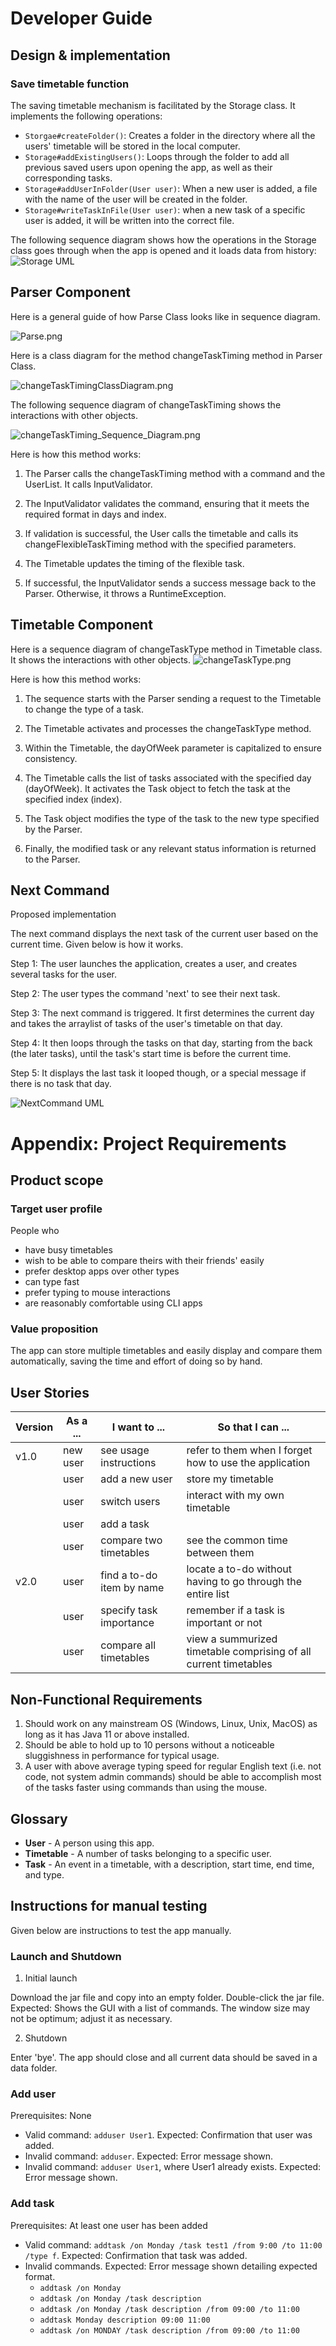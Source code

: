 # Developer Guide

## Design & implementation

### Save timetable function
The saving timetable mechanism is facilitated by the Storage class. It implements the following operations: 
* `Storgae#createFolder()`: Creates a folder in the directory where all the users' timetable will be stored in the local computer.
* `Storage#addExistingUsers()`: Loops through the folder to add all previous saved users upon opening the app, as well as their corresponding tasks.
* `Storage#addUserInFolder(User user)`: When a new user is added, a file with the name of the user will be created in the folder.
* `Storage#writeTaskInFile(User user)`: when a new task of a specific user is added, it will be written into the correct file.

The following sequence diagram shows how the operations in the Storage class goes through when the app is opened and it loads data from history:
![Storage UML](StorageUML.png)


## Parser Component

Here is a general guide of how Parse Class looks like in sequence diagram.

![Parse.png](diagram%2FParse.png)

Here is a class diagram for the method changeTaskTiming method in Parser Class.

![changeTaskTimingClassDiagram.png](diagram%2FchangeTaskTimingClassDiagram.png)

The following sequence diagram of changeTaskTiming shows the interactions with other objects.

![changeTaskTiming_Sequence_Diagram.png](diagram%2FchangeTaskTiming_Sequence_Diagram.png)

Here is how this method works:

1. The Parser calls the changeTaskTiming method with a command and the UserList. It calls InputValidator.

2. The InputValidator validates the command, ensuring that it meets the required format in days and index.

3. If validation is successful, the User calls the timetable and calls its changeFlexibleTaskTiming method with the specified parameters.

4. The Timetable updates the timing of the flexible task.

5. If successful, the InputValidator sends a success message back to the Parser. Otherwise, it throws a RuntimeException.

## Timetable Component
Here is a sequence diagram of changeTaskType method in Timetable class. It shows the interactions with other objects.
![changeTaskType.png](diagram%2FchangeTaskType.png)

Here is how this method works:
1. The sequence starts with the Parser sending a request to the Timetable to change the type of a task.

2. The Timetable activates and processes the changeTaskType method.

3. Within the Timetable, the dayOfWeek parameter is capitalized to ensure consistency.

4. The Timetable calls the list of tasks associated with the specified day (dayOfWeek). It activates the Task object to fetch the task at the specified index (index).

5. The Task object modifies the type of the task to the new type specified by the Parser.

6. Finally, the modified task or any relevant status information is returned to the Parser.

## Next Command

Proposed implementation

The next command displays the next task of the current user based on the current time. Given below is how it works. 

Step 1: The user launches the application, creates a user, and creates several tasks for the user. 

Step 2: The user types the command 'next' to see their next task. 

Step 3: The next command is triggered. It first determines the current day and takes the arraylist of tasks of the user's timetable on that day. 

Step 4: It then loops through the tasks on that day, starting from the back (the later tasks), until the task's start time is before the current time. 

Step 5: It displays the last task it looped though, or a special message if there is no task that day. 

![NextCommand UML](NextCommand.png)

# Appendix: Project Requirements
## Product scope
### Target user profile

People who
* have busy timetables
* wish to be able to compare theirs with their friends' easily
* prefer desktop apps over other types
* can type fast
* prefer typing to mouse interactions
* are reasonably comfortable using CLI apps

### Value proposition

The app can store multiple timetables and easily display and compare them automatically, saving the time and effort of doing so by hand. 

## User Stories

| Version | As a ... | I want to ...             | So that I can ...                                                |
|---------|----------|---------------------------|------------------------------------------------------------------|
| v1.0    | new user | see usage instructions    | refer to them when I forget how to use the application           |
|         | user     | add a new user            | store my timetable                                               |
|         | user     | switch users              | interact with my own timetable                                   |
|         | user     | add a task                |                                                                  |
|         | user     | compare two timetables    | see the common time between them                                 |
| v2.0    | user     | find a to-do item by name | locate a to-do without having to go through the entire list      |
|         | user     | specify task importance   | remember if a task is important or not                           |
|         | user     | compare all timetables    | view a summurized timetable comprising of all current timetables |


## Non-Functional Requirements

1. Should work on any mainstream OS (Windows, Linux, Unix, MacOS) as long as it has Java 11 or above installed.
2. Should be able to hold up to 10 persons without a noticeable sluggishness in performance for typical usage.
3. A user with above average typing speed for regular English text (i.e. not code, not system admin commands) should be able to accomplish most of the tasks faster using commands than using the mouse.

## Glossary

* **User** - A person using this app.
* **Timetable** - A number of tasks belonging to a specific user.
* **Task** - An event in a timetable, with a description, start time, end time, and type.

## Instructions for manual testing

Given below are instructions to test the app manually.

### Launch and Shutdown

1. Initial launch

Download the jar file and copy into an empty folder. Double-click the jar file. Expected: Shows the GUI with a list of commands. The window size may not be optimum; adjust it as necessary.

2. Shutdown

Enter 'bye'. The app should close and all current data should be saved in a data folder. 

### Add user

Prerequisites: None

* Valid command: `adduser User1`. Expected: Confirmation that user was added. 
* Invalid command: `adduser`. Expected: Error message shown. 
* Invalid command: `adduser User1`, where User1 already exists. Expected: Error message shown. 

### Add task

Prerequisites: At least one user has been added 

* Valid command: `addtask /on Monday /task test1 /from 9:00 /to 11:00 /type f`. Expected: Confirmation that task was added. 
* Invalid commands. Expected: Error message shown detailing expected format. 
  * `addtask /on Monday`
  * `addtask /on Monday /task description`
  * `addtask /on Monday /task description /from 09:00 /to 11:00`
  * `addtask Monday description 09:00 11:00`
  * `addtask /on MONDAY /task description /from 09:00 /to 11:00`
